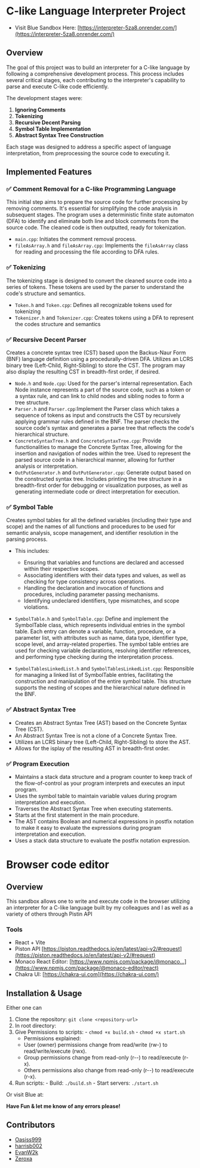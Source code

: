# C-like Language Interpreter Project
 - Visit Blue Sandbox Here: [https://interpreter-5za8.onrender.com/](https://interpreter-5za8.onrender.com/)

## Overview

The goal of this project was to build an interpreter for a C-like language by following a comprehensive development process. This process includes several critical stages, each contributing to the interpreter's capability to parse and execute C-like code efficiently.

The development stages were:

1. **Ignoring Comments**
2. **Tokenizing**
3. **Recursive Decent Parsing**
4. **Symbol Table Implementation**
5. **Abstract Syntax Tree Construction**

Each stage was designed to address a specific aspect of language interpretation, from preprocessing the source code to executing it.

## Implemented Features

### ✅ Comment Removal for a C-like Programming Language

This initial step aims to prepare the source code for further processing by removing comments. It's essential for simplifying the code analysis in subsequent stages. The program uses a deterministic finite state automaton (DFA) to identify and eliminate both line and block comments from the source code. The cleaned code is then outputted, ready for tokenization.

- `main.cpp`: Initiates the comment removal process.
- `fileAsArray.h` and `fileAsArray.cpp`: Implements the `fileAsArray` class for reading and processing the file according to DFA rules.

### ✅ Tokenizing

The tokenizing stage is designed to convert the cleaned source code into a series of tokens. These tokens are used by the parser to understand the code's structure and semantics.

- `Token.h` and `Token.cpp`: Defines all recognizable tokens used for tokenizing
- `Tokenizer.h` and `Tokenizer.cpp`: Creates tokens using a DFA to represent the codes structure and semantics

### ✅ Recursive Decent Parser

Creates a concrete syntax tree (CST) based upon the Backus-Naur Form (BNF) language definition using a procedurally-driven DFA. Utilizes an LCRS binary tree (Left-Child, Right-Sibling) to store the CST. The program may also display the resulting CST in breadth-first order, if desired.

- `Node.h` and `Node.cpp`: Used for the parser's internal representation. Each Node instance represents a part of the source code, such as a token or a syntax rule, and can link to child nodes and sibling nodes to form a tree structure.
- `Parser.h` and `Parser.cpp`:Implement the Parser class which takes a sequence of tokens as input and constructs the CST by recursively applying grammar rules defined in the BNF. The parser checks the source code's syntax and generates a parse tree that reflects the code's hierarchical structure.
- `ConcreteSyntaxTree.h` and `ConcreteSyntaxTree.cpp`: Provide functionalities to manage the Concrete Syntax Tree, allowing for the insertion and navigation of nodes within the tree. Used to represent the parsed source code in a hierarchical manner, allowing for further analysis or interpretation.
- `OutPutGenerator.h` and `OutPutGenerator.cpp`: Generate output based on the constructed syntax tree. Includes printing the tree structure in a breadth-first order for debugging or visualization purposes, as well as generating intermediate code or direct interpretation for execution.

### ✅ Symbol Table

Creates symbol tables for all the defined variables (including their type and scope) and the names of all functions and procedures to be used for semantic analysis, scope management, and identifier resolution in the parsing process.

- This includes:

  - Ensuring that variables and functions are declared and accessed within their respective scopes.
  - Associating identifiers with their data types and values, as well as checking for type consistency across operations.
  - Handling the declaration and invocation of functions and procedures, including parameter passing mechanisms.
  - Identifying undeclared identifiers, type mismatches, and scope violations.

- `SymbolTable.h` and `SymbolTable.cpp`: Define and implement the SymbolTable class, which represents individual entries in the symbol table. Each entry can denote a variable, function, procedure, or a parameter list, with attributes such as name, data type, identifier type, scope level, and array-related properties. The symbol table entries are used for checking variable declarations, resolving identifier references, and performing type checking during the interpretation process.
- `SymbolTablesLinkedList.h` and `SymbolTablesLinkedList.cpp`: Responsible for managing a linked list of SymbolTable entries, facilitating the construction and manipulation of the entire symbol table. This structure supports the nesting of scopes and the hierarchical nature defined in the BNF.

### ✅ Abstract Syntax Tree

- Creates an Abstract Syntax Tree (AST) based on the Concrete Syntax Tree (CST). 
- An Abstract Syntax Tree is not a clone of a Concrete Syntax Tree. 
- Utilizes an LCRS binary tree (Left-Child, Right-Sibling) to store the AST. 
- Allows for the isplay of the resulting AST in breadth-first order.

### ✅ Program Execution 

- Maintains a stack data structure and a program counter to keep track of the flow-of-control as your program interprets and executes an input program.
- Uses the symbol table to maintain variable values during program interpretation and execution.
- Traverses the Abstract Syntax Tree when executing statements.
- Starts at the first statement in the main procedure.
- The AST contains Boolean and numerical expressions in postfix notation to make it easy to evaluate the expressions during program interpretation and execution.
- Uses a stack data structure to evaluate the postfix notation expression.


# Browser code editor 

## Overview

This sandbox allows one to write and execute code in the browser utilizing an interpreter for a C-like language built by my colleagues and I as well as a variety of others through Pistin API

### Tools
- React + Vite
- Piston API [https://piston.readthedocs.io/en/latest/api-v2/#request](https://piston.readthedocs.io/en/latest/api-v2/#request)
- Monaco React Editor: [https://www.npmjs.com/package/@monaco...](https://www.npmjs.com/package/@monaco-editor/react)
- Chakra UI: [https://chakra-ui.com](https://chakra-ui.com/)


## Installation & Usage
Either one can
1. Clone the repository: `git clone <repository-url>`
2. In root directory:
  1. Give Permissions to scripts: 
    - `chmod +x build.sh`
    - `chmod +x start.sh`
      - Permissions explained:
      - User (owner) permissions change from read/write (rw-) to read/write/execute (rwx).
      - Group permissions change from read-only (r--) to read/execute (r-x).
      - Others permissions also change from read-only (r--) to read/execute (r-x).
  2. Run scripts:
    - Build: `./build.sh`
    - Start servers: `./start.sh`

Or visit Blue at: 

**Have Fun & let me know of any errors please!**

## Contributors

- [Oasiss999](https://github.com/Oasiss999)
- [harrisb002](https://github.com/harrisb002)
- [EvanW2k](https://github.com/EvanW2k)
- [Zeroxa](https://github.com/Zeroxa)



